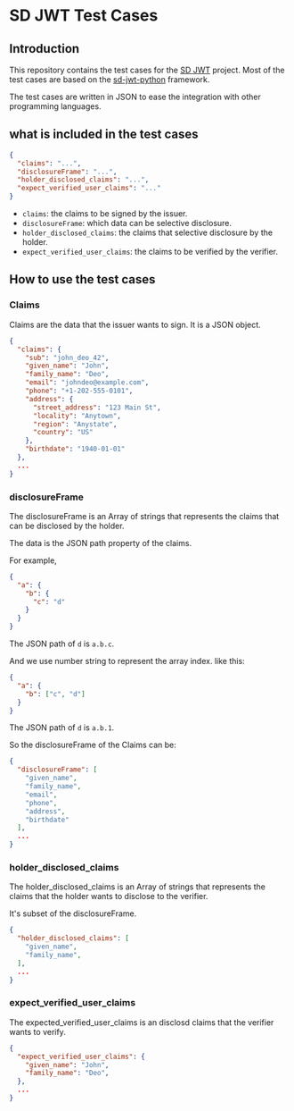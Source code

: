 # SD JWT Test Cases

## Introduction

This repository contains the test cases for the [SD JWT](https://www.ietf.org/archive/id/draft-ietf-oauth-selective-disclosure-jwt-06.html) project. Most of the test cases are based on the [sd-jwt-python](https://github.com/openwallet-foundation-labs/sd-jwt-python/tree/main/tests/testcases) framework.

The test cases are written in JSON to ease the integration with other programming languages.

## what is included in the test cases

```json
{
  "claims": "...",
  "disclosureFrame": "...",
  "holder_disclosed_claims": "...",
  "expect_verified_user_claims": "..."
}
```

- `claims`: the claims to be signed by the issuer.
- `disclosureFrame`: which data can be selective disclosure.
- `holder_disclosed_claims`: the claims that selective disclosure by the holder.
- `expect_verified_user_claims`: the claims to be verified by the verifier.

## How to use the test cases

### Claims

Claims are the data that the issuer wants to sign. It is a JSON object.

```json
{
  "claims": {
    "sub": "john_deo_42",
    "given_name": "John",
    "family_name": "Deo",
    "email": "johndeo@example.com",
    "phone": "+1-202-555-0101",
    "address": {
      "street_address": "123 Main St",
      "locality": "Anytown",
      "region": "Anystate",
      "country": "US"
    },
    "birthdate": "1940-01-01"
  },
  ...
}
```

### disclosureFrame

The disclosureFrame is an Array of strings that represents the claims that can be disclosed by the holder.

The data is the JSON path property of the claims.

For example,

```json
{
  "a": {
    "b": {
      "c": "d"
    }
  }
}
```

The JSON path of `d` is `a.b.c`.

And we use number string to represent the array index. like this:

```json
{
  "a": {
    "b": ["c", "d"]
  }
}
```

The JSON path of `d` is `a.b.1`.

So the disclosureFrame of the Claims can be:

```json
{
  "disclosureFrame": [
    "given_name",
    "family_name",
    "email",
    "phone",
    "address",
    "birthdate"
  ],
  ...
}
```

### holder_disclosed_claims

The holder_disclosed_claims is an Array of strings that represents the claims that the holder wants to disclose to the verifier.

It's subset of the disclosureFrame.

```json
{
  "holder_disclosed_claims": [
    "given_name",
    "family_name",
  ],
  ...
}

```

### expect_verified_user_claims

The expected_verified_user_claims is an disclosd claims that the verifier wants to verify.

```json
{
  "expect_verified_user_claims": {
    "given_name": "John",
    "family_name": "Deo",
  },
  ...
}
```
